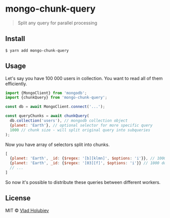 # mongo-chunk-query

> Split any query for parallel processing

## Install

```
$ yarn add mongo-chunk-query
```

## Usage

Let's say you have 100 000 users in collection.
You want to read all of them efficiently.

```js
import {MongoClient} from 'mongodb';
import {chunkQuery} from 'mongo-chunk-query';

const db = await MongoClient.connect('...');

const queryChunks = await chunkQuery(
  db.collection('users'), // mongodb collection object
  {planet: 'Earth'}, // optional selector for more specific query
  1000 // chunk size - will split original query into subqueries
);
```

Now you have array of selectors split into chunks.

```js
[
  {planet: 'Earth', _id: {$regex: '[b][klmn]', $options: 'i'}}, // 1000 docs
  {planet: 'Earth', _id: {$regex: '[03][f]', $options: 'i'}} // 1000 docs
  // ...
]
```

So now it's possible to distribute these queries between different workers.

## License

MIT © [Vlad Holubiev](https://vladholubiev.com)
